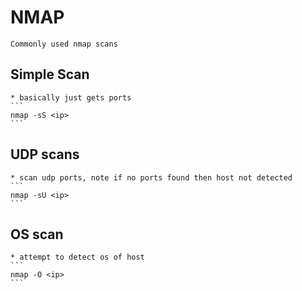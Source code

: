 # NMAP

    Commonly used nmap scans
    
## Simple Scan
    * basically just gets ports
    ``` 
    nmap -sS <ip> 
    ```

## UDP scans
    * scan udp ports, note if no ports found then host not detected
    ``` 
    nmap -sU <ip> 
    ```

## OS scan
    * attempt to detect os of host
    ``` 
    nmap -O <ip> 
    ```